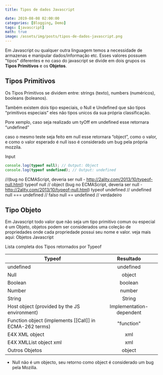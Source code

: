 ```yaml
---
title: Tipos de dados Javascript

date: 2019-08-08 02:00:00
categories: [Blogging, Demo]
tags: [javascript]
math: true
image: /assets/img/posts/tipos-de-dados-javascript.png
---
```


Em Javascript ou qualquer outra linguagem temos a necessidade de armazenas e manipular dados/informação etc. Esses valores possuem "tipos" diferentes e no caso do javascript se divide em dois grupos os **Tipos Primitivos** e os **Objetos**.

## Tipos Primitivos

Os Tipos Primitivos se dividem entre: <span>strings</span> (texto), <span>numbers</span> (numéricos), <span>booleans</span> (boleanos).

Também existem dois tipo especiais, o <span>Null</span> e <span>Undefined</span> que são tipos “primitivos especiais” eles não tipos unicos da sua própria classificação.

Pore xemplo, caso seja realizado um tyOff em undefined esse retornara “undefined”

caso o mesmo teste seja feito em null esse retornara “object”, como o valor, e como o valor esperado é null isso é considerado um bug pela própria mozzila.

Input

```javascript
console.log(typeof null); // Output: Object
console.log(typeof undefined); // Output: undefined
```

//(bug no ECMAScript, deveria ser null - http://2ality.com/2013/10/typeof-null.html)
typeof null // object (bug no ECMAScript, deveria ser null - http://2ality.com/2013/10/typeof-null.html)
typeof undefined // undefined
null === undefined // falso
null == undefined // verdadeiro

## Tipo Objeto

Em Javascript todo valor que não seja um tipo primitivo comun ou especial é um Objeto, objetos podem ser considerados uma coleção de propriedades onde cada propriedade possui seu nome e valor.
veja mais aqui: Objetos Javascript

Lista completa dos Tipos retornados por Typeof

| Typeof                                                  |        Resultado         |
| ------------------------------------------------------- | :----------------------: |
| undefined                                               |        undefined         |
| Null                                                    |          object          |
| Boolean                                                 |         boolean          |
| Number                                                  |          number          |
| String                                                  |          String          |
| Host object (provided by the JS environment)            | Implementation-dependent |
| Function object (implements [[Call]] in ECMA-262 terms) |        "function"        |
| E4X XML object                                          |           xml            |
| E4X XMLList object xml                                  |           xml            |
| Outros Objetos                                          |          object          |

- Null não é um objecto, seu retorno como object é considerado um bug pela Mozilla.

